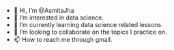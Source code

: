 - 👋 Hi, I’m @AsmitaJha
- 👀 I’m interested in data science.
- 🌱 I’m currently learning data science related lessons.
- 💞️ I’m looking to collaborate on the topics I practice on.
- 📫 How to reach me through gmail.

<!---
AsmitaJha/AsmitaJha is a ✨ special ✨ repository because its `README.md` (this file) appears on your GitHub profile.
You can click the Preview link to take a look at your changes.
--->
